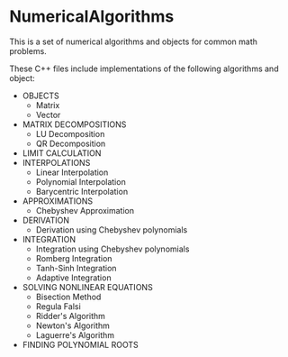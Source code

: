 # NumericalAlgorithms

This is a set of numerical algorithms and objects for common math problems.

These C++ files include implementations of the following algorithms and object:
- OBJECTS
  - Matrix
  - Vector
- MATRIX DECOMPOSITIONS
  - LU Decomposition
  - QR Decomposition
- LIMIT CALCULATION
- INTERPOLATIONS
  - Linear Interpolation
  - Polynomial Interpolation
  - Barycentric Interpolation
- APPROXIMATIONS
  - Chebyshev Approximation
- DERIVATION
  - Derivation using Chebyshev polynomials
- INTEGRATION
  - Integration using Chebyshev polynomials
  - Romberg Integration
  - Tanh-Sinh Integration
  - Adaptive Integration
- SOLVING NONLINEAR EQUATIONS
  - Bisection Method
  - Regula Falsi
  - Ridder's Algorithm
  - Newton's Algorithm
  - Laguerre's Algorithm
- FINDING POLYNOMIAL ROOTS
